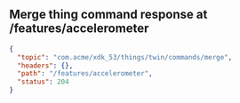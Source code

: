 ## Merge thing command response at /features/accelerometer

```json
{
  "topic": "com.acme/xdk_53/things/twin/commands/merge",
  "headers": {},
  "path": "/features/accelerometer",
  "status": 204
}
```
